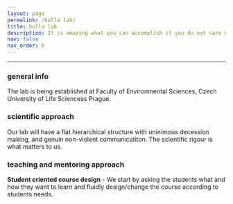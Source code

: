```yaml
---
layout: page
permalink: /bulla lab/
title: bulla lab
description: It is amazing what you can accomplish if you do not care who gets the credit. - Harry Truman
nav: false
nav_order: 6
---
```


---

### general info

The lab is being established at Faculty of Environmental Sciences, Czech University of Life Sciencess Prague. 

### scientific approach

Our lab will have a flat hierarchical structure with uninimous decession making, and genuin non-violent communicatiton. The scientific rigour is what matters to us.

### teaching and mentoring approach

**Student oriented course design** - We start by asking the students what and how they want to learn and fluidly design/change the course according to students needs.
